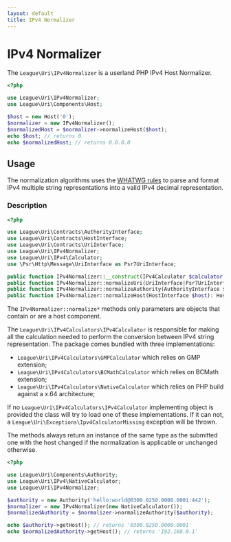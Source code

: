 ```yaml
---
layout: default
title: IPv4 Normalizer
---
```


IPv4 Normalizer
=======

The `League\Uri\IPv4Normalizer` is a userland PHP IPv4 Host Normalizer.

```php
<?php

use League\Uri\IPv4Normalizer;
use League\Uri\Components\Host;

$host = new Host('0');
$normalizer = new IPv4Normalizer();
$normalizedHost = $normalizer->normalizeHost($host);
echo $host; // returns 0
echo $normalizedHost; // returns 0.0.0.0
```

Usage
--------

<p class="message-notice">The normalization algorithms uses the <a href="https://url.spec.whatwg.org/#concept-ipv4-parser">WHATWG rules</a> to parse and format IPv4 multiple string representations into a valid IPv4 decimal representation.</p>

### Description

```php
<?php

use League\Uri\Contracts\AuthorityInterface;
use League\Uri\Contracts\HostInterface;
use League\Uri\Contracts\UriInterface;
use League\Uri\IPv4Normalizer;
use League\Uri\IPv4\Calculator;
use \Psr\Http\Message\UriInterface as Psr7UriInterface;

public function IPv4Normalizer::__construct(IPv4Calculator $calculator = null);
public function IPv4Normalizer::normalizeUri(UriInterface|Psr7UriInterface $uri): UriInterface|Psr7UriInterface ;
public function IPv4Normalizer::normalizeAuthority(AuthorityInterface $host): AuthorityInterface;
public function IPv4Normalizer::normalizeHost(HostInterface $host): HostInterface;
```

The `IPv4Normalizer::normalize*` methods only parameters are objects that contain or are a host component.

The `League\Uri\IPv4Calculators\IPv4Calculator` is responsible for making all the calculation needed to perform the conversion between IPv4 string representation.
The package comes bundled with three implementations:

- `League\Uri\IPv4Calculators\GMPCalculator` which relies on GMP extension;
- `League\Uri\IPv4Calculators\BCMathCalculator` which relies on BCMath extension;
- `League\Uri\IPv4Calculators\NativeCalculator` which relies on PHP build against a x.64 architecture;

If no `League\Uri\IPv4Calculators\IPv4Calculator` implementing object is provided the class will try to load one of these implementations.
If it can not, a `League\Uri\Exceptions\Ipv4CalculatorMissing` exception will be thrown.

The methods always return an instance of the same type as the submitted one with the host changed if the normalization is applicable or unchanged otherwise.

```php
<?php

use League\Uri\Components\Authority;
use League\Uri\IPv4\NativeCalculator;
use League\Uri\IPv4Normalizer;

$authority = new Authority('hello:world@0300.0250.0000.0001:442');
$normalizer = new IPv4Normalizer(new NativeCalculator());
$normalizedAuthority = $normalizer->normalizeAuthority($authority);

echo $authority->getHost(); // returns '0300.0250.0000.0001'
echo $normalizedAuthority->getHost(); // returns '192.168.0.1'
```

